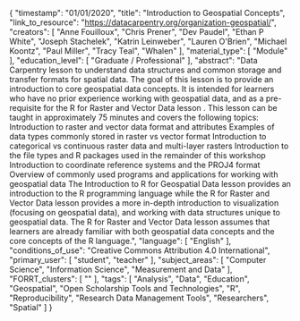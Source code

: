 {
    "timestamp": "01/01/2020",
    "title": "Introduction to Geospatial Concepts",
    "link_to_resource": "https://datacarpentry.org/organization-geospatial/",
    "creators": [
        "Anne Fouilloux",
        "Chris Prener",
        "Dev Paudel",
        "Ethan P White",
        "Joseph Stachelek",
        "Katrin Leinweber",
        "Lauren O'Brien",
        "Michael Koontz",
        "Paul Miller",
        "Tracy Teal",
        "Whalen"
    ],
    "material_type": [
        "Module"
    ],
    "education_level": [
        "Graduate / Professional"
    ],
    "abstract": "Data Carpentry lesson to understand data structures and common storage and transfer formats for spatial data. The goal of this lesson is to provide an introduction to core geospatial data concepts. It is intended for learners who have no prior experience working with geospatial data, and as a pre-requisite for the R for Raster and Vector Data lesson . This lesson can be taught in approximately 75 minutes and covers the following topics: Introduction to raster and vector data format and attributes Examples of data types commonly stored in raster vs vector format Introduction to categorical vs continuous raster data and multi-layer rasters Introduction to the file types and R packages used in the remainder of this workshop Introduction to coordinate reference systems and the PROJ4 format Overview of commonly used programs and applications for working with geospatial data The Introduction to R for Geospatial Data lesson provides an introduction to the R programming language while the R for Raster and Vector Data lesson provides a more in-depth introduction to visualization (focusing on geospatial data), and working with data structures unique to geospatial data. The R for Raster and Vector Data lesson assumes that learners are already familiar with both geospatial data concepts and the core concepts of the R language.",
    "language": [
        "English"
    ],
    "conditions_of_use": "Creative Commons Attribution 4.0 International",
    "primary_user": [
        "student",
        "teacher"
    ],
    "subject_areas": [
        "Computer Science",
        "Information Science",
        "Measurement and Data"
    ],
    "FORRT_clusters": [
        ""
    ],
    "tags": [
        "Analysis",
        "Data",
        "Education",
        "Geospatial",
        "Open Scholarship Tools and Technologies",
        "R",
        "Reproducibility",
        "Research Data Management Tools",
        "Researchers",
        "Spatial"
    ]
}